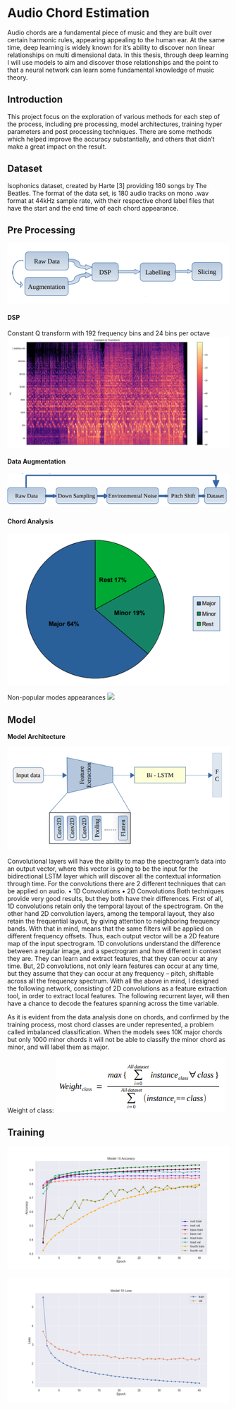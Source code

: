 # Audio Chord Estimation

Audio chords are a fundamental piece of music and they are built over certain harmonic
rules, appearing appealing to the human ear. At the same time, deep learning is widely
known for it’s ability to discover non linear relationships on multi dimensional data. In this
thesis, through deep learning I will use models to aim and discover those relationships and
the point to that a neural network can learn some fundamental knowledge of music theory. 

## Introduction
This project focus on the exploration of various methods for each step of the process, including pre
processing, model architectures, training hyper parameters and post processing
techniques. There are some methods which helped improve the accuracy substantially,
and others that didn’t make a great impact on the result.

## Dataset
Isophonics dataset, created by Harte [3] providing 180 songs by The Beatles. The format of the data set, is 180 audio tracks on
mono .wav format at 44kHz sample rate, with their respective chord label files that have
the start and the end time of each chord appearance.

## Pre Processing
![](images/data_flow.PNG)

#### DSP
Constant Q transform with 192 frequency bins and 24 bins per octave
![](images/cqt.png)

#### Data Augmentation
![](images/data_augmentation.PNG)

#### Chord Analysis
![](images/chord_analysis.png)

Non-popular modes appearances
![](images/chord_analysis_non_pop.PNG)

## Model

**Model Architecture**

![](images/model_architecture.png)

Convolutional layers will have the ability to map the spectrogram’s data into an
output vector, where this vector is going to be the input for the bidirectional LSTM layer
which will discover all the contextual information through time.
For the convolutions there are 2 different techniques that can be applied on audio.
• 1D Convolutions
• 2D Convolutions
Both techniques provide very good results, but they both have their differences.
First of all, 1D convolutions retain only the temporal layout of the spectrogram. On the
other hand 2D convolution layers, among the temporal layout, they also retain the
frequential layout, by giving attention to neighboring frequency bands. With that in mind,
means that the same filters will be applied on different frequency offsets. Thus, each
output vector will be a 2D feature map of the input spectrogram.
1D convolutions understand the difference between a regular image, and a spectrogram
and how different in context they are. They can learn and extract features, that they can
occur at any time. But, 2D convolutions, not only learn features can occur at any time, but
they assume that they can occur at any frequency – pitch, shiftable across all the
frequency spectrum.
With all the above in mind, I designed the following network, consisting of 2D convolutions
as a feature extraction tool, in order to extract local features. The following recurrent layer,
will then have a chance to decode the features spanning across the time variable.

As it is evident from the data analysis done on chords, and confirmed by the training
process, most chord classes are under represented, a problem called imbalanced
classification. When the models sees 10K major chords but only 1000 minor chords it will
not be able to classify the minor chord as minor, and will label them as major.

Weight of class:
![](images/class_weights.PNG)

## Training

![](images/Model_10Acc.png)

![](images/Model_10Loss.png)
